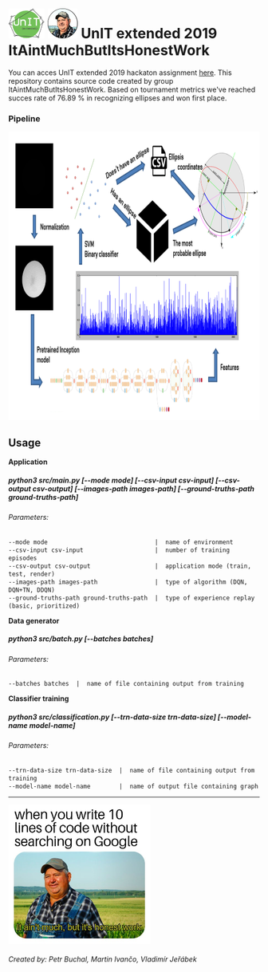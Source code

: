 <h1><img height="60" src="https://raw.githubusercontent.com/LachubCz/ItAintMuchButItsHonestWork/master/images/UnIT_logo.png">&nbsp;<img height="60" src="https://raw.githubusercontent.com/LachubCz/ItAintMuchButItsHonestWork/master/images/logo.png">&nbsp;UnIT extended 2019 ItAintMuchButItsHonestWork</h1>

You can acces UnIT extended 2019 hackaton assignment [here](https://github.com/LachubCz/ItAintMuchButItsHonestWork/blob/master/assignment.pdf). This repository contains source code created by group ItAintMuchButItsHonestWork. Based on tournament metrics we've reached succes rate of 76.89 % in recognizing ellipses and won first place.

### Pipeline

<img height="579" src="https://raw.githubusercontent.com/LachubCz/ItAintMuchButItsHonestWork/master/images/pipeline.PNG">

Usage
-----
**Application**
##### python3 src/main.py [--mode mode] [--csv-input csv-input] [--csv-output csv-output] [--images-path images-path] [--ground-truths-path ground-truths-path]
###### Parameters:

    --mode mode                              |  name of environment
    --csv-input csv-input                    |  number of training episodes
    --csv-output csv-output                  |  application mode (train, test, render)
    --images-path images-path                |  type of algorithm (DQN, DQN+TN, DDQN)
    --ground-truths-path ground-truths-path  |  type of experience replay (basic, prioritized)

**Data generator**
##### python3 src/batch.py [--batches batches]
###### Parameters:

    --batches batches  |  name of file containing output from training

**Classifier training**
##### python3 src/classification.py [--trn-data-size trn-data-size] [--model-name model-name]
###### Parameters:

    --trn-data-size trn-data-size  |  name of file containing output from training
    --model-name model-name        |  name of output file containing graph
    
****
<img height="280" src="https://raw.githubusercontent.com/LachubCz/ItAintMuchButItsHonestWork/master/images/meme.jpg">

###### Created by: Petr Buchal, Martin Ivančo, Vladimír Jeřábek
